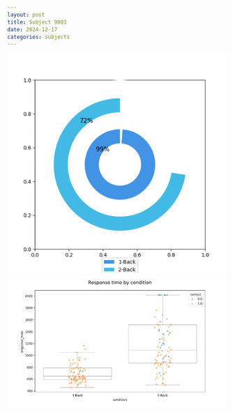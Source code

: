 ```yaml
---
layout: post
title: Subject 9003
date: 2024-12-17
categories: subjects
---
```


![](data/9003/run-8/9003_accuracy_by_condition.png)
![](data/9003/run-8/9003_response_time_by_condition.png)
